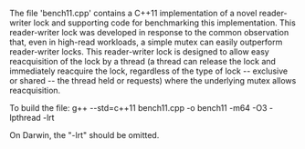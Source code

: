 The file 'bench11.cpp' contains a C++11 implementation of a novel reader-writer lock and supporting code for benchmarking this implementation.  This reader-writer lock was developed in response to the common observation that, even in high-read workloads, a simple mutex can easily outperform reader-writer locks.  This reader-writer lock is designed to allow easy reacquisition of the lock by a thread (a thread can release the lock and immediately reacquire the lock, regardless of the type of lock -- exclusive or shared -- the thread held or requests) where the underlying mutex allows reacquisition.

To build the file:
g++ --std=c++11 bench11.cpp -o bench11 -m64 -O3 -lpthread -lrt

On Darwin, the "-lrt" should be omitted.
